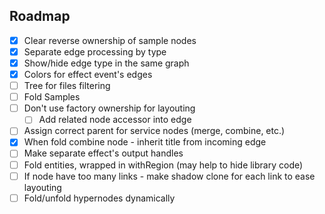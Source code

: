 ## Roadmap

- [x] Clear reverse ownership of sample nodes
- [x] Separate edge processing by type
- [x] Show/hide edge type in the same graph
- [x] Colors for effect event's edges
- [ ] Tree for files filtering
- [ ] Fold Samples
- [ ] Don't use factory ownership for layouting
  - [ ] Add related node accessor into edge
- [ ] Assign correct parent for service nodes (merge, combine, etc.)
- [x] When fold combine node - inherit title from incoming edge
- [ ] Make separate effect's output handles
- [ ] Fold entities, wrapped in withRegion (may help to hide library code)
- [ ] If node have too many links - make shadow clone for each link to ease layouting
- [ ] Fold/unfold hypernodes dynamically
